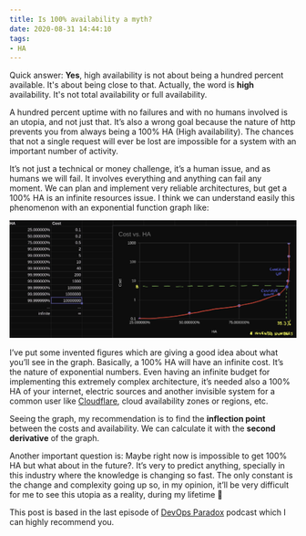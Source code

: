 ```yaml
---
title: Is 100% availability a myth?
date: 2020-08-31 14:44:10
tags:
- HA
---
```


Quick answer: **Yes**, high availability is not about being a hundred percent available. It's about being close to that. Actually, the word is **high** availability. It's not total availability or full availability.

A hundred percent uptime with no failures and with no humans involved is an utopia, and not just that. It’s also a wrong goal because the nature of http prevents you from always being a 100% HA (High availability). The chances that not a single request will ever be lost are impossible for a system with an important number of activity.

It’s not just a technical or money challenge, it’s a human issue, and as humans we will fail. It involves everything and anything can fail any moment. We can plan and implement very reliable architectures, but get a 100% HA is an infinite resources issue. I think we can understand easily this phenomenon with an exponential function graph like:

![](Is-100-availability-a-myth/2020-08-31-14-40-31.png)

I’ve put some invented figures which are giving a good idea about what you’ll see in the graph. Basically, a 100% HA will have an infinite cost. It’s the nature of exponential numbers. Even having an infinite budget for implementing this extremely complex architecture, it’s needed also a 100% HA of your internet, electric sources and another invisible system for a common user like [Cloudflare](https://blog.cloudflare.com/cloudflare-outage-on-july-17-2020/), cloud availability zones or regions, etc.

Seeing the graph, my recommendation is to find the **inflection point** between the costs and availability. We can calculate it with the **second derivative** of the graph.

Another important question is: Maybe right now is impossible to get 100% HA but what about in the future?. It’s very to predict anything, specially in this industry where the knowledge is changing so fast. The only constant is the change and complexity going up so, in my opinion, it’ll be very difficult for me to see this utopia as a reality, during my lifetime 😬

This post is based in the last episode of [DevOps Paradox](https://www.devopsparadox.com/episodes/high-availability-does-not-mean-100-availability-70/) podcast which I can highly recommend you.